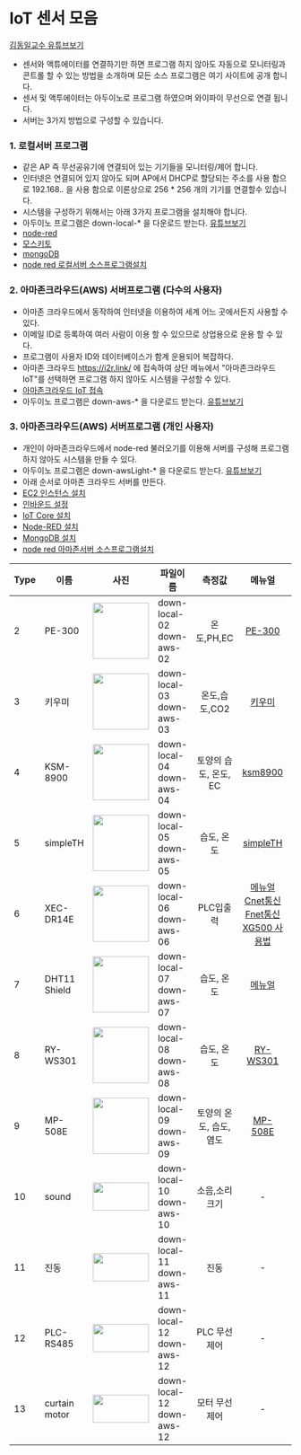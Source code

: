 # IoT 센서 모음    
[김동일교수 유튜브보기](http://i2r.link)

- 센서와 액튜에이터를 연결하기만 하면 프로그램 하지 않아도 자동으로 모니터링과 콘트롤 할 수 있는 방법을 소개하며 모든 소스 프로그램은 여기 사이트에 공개 합니다.       
- 센서 및 액투에이터는 아두이노로 프로그램 하였으며 와이파이 무선으로 연결 됩니다.    
- 서버는 3가지 방법으로 구성할 수 있습니다.     

### 1. 로컬서버 프로그램 
- 같은 AP 즉 무선공유기에 연결되어 있는 기기들을 모니터링/제어 합니다. 
- 인터넷은 연결되어 있지 않아도 되며 AP에서 DHCP로 할당되는 주소를 사용 함으로 192.168.*.* 을 사용 함으로 이론상으로 256 * 256 개의 기기를 연결할수 있습니다. 
- 시스템을 구성하기 위해서는 아래 3가지 프로그램을 설치해야 합니다.
- 아두이노 프로그램은 down-local-* 을 다운로드 받는다. [유튜브보기](https://www.youtube.com/watch?v=8n9ETHVoJKM)
- [node-red](https://youtu.be/nL3qdDtZC98)
- [모스키토](https://youtu.be/27mBMakaPuY)
- [mongoDB](https://youtu.be/ltLJx28tDOs)
- [node red 로컬서버 소스프로그램설치](https://github.com/kdi6033/IoT/tree/main/1-2%20Node-red%20Local%20Server)    

### 2. 아마존크라우드(AWS) 서버프로그램 (다수의 사용자)    
- 아마존 크라우드에서 동작하여 인터넷을 이용하여 세계 어느 곳에서든지 사용할 수 있다.    
- 이메일 ID로 등록하여 여러 사람이 이용 할 수 있으므로 상업용으로 운용 할 수 있다.
- 프로그램이 사용자 ID와 데이터베이스가 함계 운용되어 복잡하다.
- 아마존 크라우드 https://i2r.link/ 에 접속하여 상단 메뉴에서 "아마존크라우드 IoT"를 선택하면 프로그램 하지 않아도 시스템을 구성할 수 있다.
- [아마존크라우드 IoT 접속](http://18.237.189.188:1880/login)    
- 아두이노 프로그램은 down-aws-* 을 다운로드 받는다. [유튜브보기](https://www.youtube.com/watch?v=8n9ETHVoJKM)

### 3. 아마존크라우드(AWS) 서버프로그램 (개인 사용자) 
- 개인이 아마존크라우드에서 node-red 불러오기를 이용해 서버를 구성해 프로그램 하지 않아도 시스템을 만들 수 있다.
- 아두이노 프로그램은 down-awsLight-* 을 다운로드 받는다. [유튜브보기](https://www.youtube.com/watch?v=8n9ETHVoJKM)
- 아래 순서로 아마존 크라우드 서버를 만든다.
- [EC2 인스턴스 설치](https://youtu.be/voWEBY1nbb8)
- [인바운드 설정](https://youtu.be/GPHIZjJIsFA)
- [IoT Core 설치](https://youtu.be/0PnrpBVUjJQ)
- [Node-RED 설치](https://youtu.be/7CwXjkSA6HE)
- [MongoDB 설치](https://youtu.be/jbly92YECBw)
- [node red 아마존서버 소스프로그램설치](https://github.com/kdi6033/IoT/tree/main/1-2-3%20Node-red%20AWS%20Light%20Server)

|Type|이름|<center>사진</center>|<center>파일이름</center>|<center>측정값</center>|<center>메뉴얼</center>|회사이름
|----|----|---------------:|:--------------------|:---------------------:|:---------------------:|:---------------------:
|2|PE-300|<img src = "https://user-images.githubusercontent.com/37902752/129737600-b4768e5a-3e48-475f-8af8-5935a2e66d8b.jpg" width="100" height="100">|down-local-02<br>down-aws-02|온도,PH,EC|[PE-300](https://github.com/kdi6033/IoT/blob/main/0%20manual/pe-300.pdf)|[FARMSCUBE](https://farmscube.kr/product.html)
|3|키우미|<img src = "https://user-images.githubusercontent.com/37902752/130728221-0a7e2b79-6d23-4f7c-b453-41bd6105d155.jpg" width="100" height="100">|down-local-03<br>down-aws-03|온도,습도,CO2|[키우미](https://github.com/kdi6033/IoT/blob/main/0%20manual/3.ECO-FARM_V1.pdf)|[Allsensing](https://allsensing.com/)
|4|KSM-8900|<img src = "https://user-images.githubusercontent.com/37902752/129312387-896a2530-ea5f-4e74-9941-f8335003f127.jpg" width="100" height="100">|down-local-04<br>down-aws-04|토양의 습도, 온도, EC|[ksm8900](https://github.com/kdi6033/IoT/tree/main/11-4%20%5Bsensecube%5D%20KSM-8900)|[FARMSCUBE](https://farmscube.kr/product.html)
|5|simpleTH|<img src = "https://user-images.githubusercontent.com/37902752/129312389-093260ec-f3b9-4373-a7c6-abfd97ce2179.png" width="100" height="100">|down-local-05<br> down-aws-05|습도, 온도|[simpleTH](https://github.com/kdi6033/IoT/tree/main/11-5%20%5Ballsensing%5D%20temperature%20humidity%20sensor)|[Allsensing](https://allsensing.com/)
|6|XEC-DR14E|<img src = "https://user-images.githubusercontent.com/37902752/129728737-3dff933d-2746-4986-aca9-dc25efcef0d2.jpg" width="100" height="100">|down-local-06<br> down-aws-06|PLC입출력|[메뉴얼](https://github.com/kdi6033/plc/blob/master/LS%EC%82%B0%EC%A0%84%EC%9E%90%EB%A3%8C/XEC_MANUAL.pdf)<br>[Cnet통신](https://github.com/kdi6033/plc/blob/master/LS%EC%82%B0%EC%A0%84%EC%9E%90%EB%A3%8C/%EC%82%AC%EC%9A%A9%EC%84%A4%EB%AA%85%EC%84%9C_XGB%20Cnet_V1.8.pdf)<br>[Fnet통신](https://github.com/kdi6033/plc/blob/master/LS%EC%82%B0%EC%A0%84%EC%9E%90%EB%A3%8C/%EC%82%AC%EC%9A%A9%EC%84%A4%EB%AA%85%EC%84%9C_XGB%20FEnet_%EA%B5%AD%EB%AC%B8_V1.5.pdf)<br>[XG500 사용법](https://github.com/kdi6033/plc/blob/master/LS%EC%82%B0%EC%A0%84%EC%9E%90%EB%A3%8C/XG5000_Manual_V2.8_202005_KR.pdf)|[LS산전](https://www.ls-electric.com/ko/product/category/CCC001)
|7|DHT11 Shield|<img src = "https://user-images.githubusercontent.com/37902752/129735447-3c72f093-cb0d-4991-904a-5bc682ee2532.jpg" width="100" height="100">|down-local-07<br>down-aws-07|습도, 온도|[메뉴얼](https://www.wemos.cc/en/latest/d1_mini_shield/dht.html#features)|[WEMOS](https://www.wemos.cc/en/latest/index.html)
|8|RY-WS301|<img src = "https://user-images.githubusercontent.com/37902752/129312381-0a46e6b7-17c5-4e57-bcbe-e59221eb55bd.jpg" width="100" height="100">|down-local-08<br> down-aws-08|습도, 온도|[RY-WS301](https://github.com/kdi6033/IoT/blob/main/0%20manual/RY-WS301.pdf)|효림솔루션<br>[Handan Yunnong](https://en.nong-iot.com/)
|9|MP-508E|<img src = "https://user-images.githubusercontent.com/37902752/129312385-053a8389-4ecc-497d-864c-6427dfcfae8e.png" width="100" height="100">|down-local-09<br> down-aws-09|토양의 온도, 습도, 염도|[MP-508E](https://github.com/kdi6033/IoT/blob/main/0%20manual/MP-508El.pdf)|효림솔루션<br>[Handan Yunnong](https://en.nong-iot.com/)
|10|sound|<img src = "https://user-images.githubusercontent.com/37902752/133548055-3d3c8029-809a-4185-ae31-194b7422e0dc.png" width="100" height="50">|down-local-10<br> down-aws-10|소음,소리크기|-|-
|11|진동|<img src = "" width="100" height="50">|down-local-11<br> down-aws-11|진동|-|-
|12|PLC-RS485|<img src = "" width="100" height="50">|down-local-12<br> down-aws-12|PLC 무선제어|-|- 
|13|curtain motor|<img src = "" width="100" height="50">|down-local-12<br> down-aws-12|모터 무선제어|-|- 

